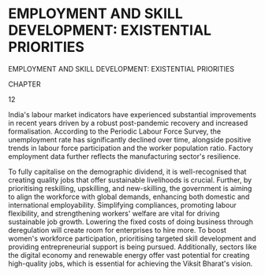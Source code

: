 # EMPLOYMENT AND SKILL DEVELOPMENT: EXISTENTIAL PRIORITIES

EMPLOYMENT AND SKILL DEVELOPMENT: EXISTENTIAL PRIORITIES

CHAPTER

<!-- image -->

12

India's  labour  market indicators have experienced substantial improvements in  recent  years  driven  by  a  robust  post-pandemic  recovery  and  increased formalisation. According to the Periodic Labour Force Survey, the unemployment rate  has  significantly  declined  over  time,  alongside  positive  trends  in  labour force participation and the worker population ratio. Factory employment data further reflects the manufacturing sector's resilience.

To fully capitalise on the demographic dividend, it is well-recognised that creating quality jobs that offer sustainable livelihoods is crucial. Further, by prioritising reskilling, upskilling, and new-skilling, the government is aiming to align the workforce  with  global  demands,  enhancing  both  domestic  and  international employability.  Simplifying  compliances,  promoting  labour  flexibility,  and strengthening  workers'  welfare  are  vital  for  driving  sustainable  job  growth. Lowering  the  fixed  costs  of  doing  business  through  deregulation  will  create room for enterprises to hire more. To boost women's workforce participation, prioritising targeted skill development and providing entrepreneurial support is being pursued. Additionally, sectors like the digital economy and renewable energy offer vast potential for creating high-quality jobs, which is essential for achieving the Viksit Bharat's vision.

##